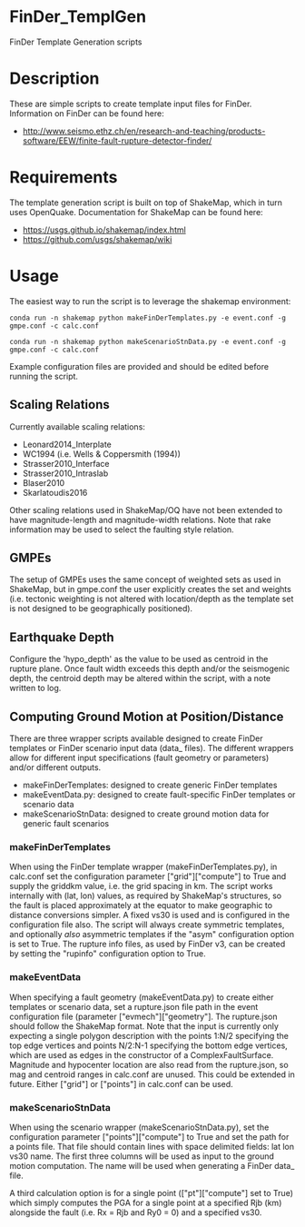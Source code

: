# FinDer_TemplGen
FinDer Template Generation scripts

# Description

These are simple scripts to create template input files for FinDer. Information on FinDer can be found here: 
 * http://www.seismo.ethz.ch/en/research-and-teaching/products-software/EEW/finite-fault-rupture-detector-finder/

# Requirements

The template generation script is built on top of ShakeMap, which in turn uses OpenQuake. Documentation for ShakeMap can be found here:
 * https://usgs.github.io/shakemap/index.html 
 * https://github.com/usgs/shakemap/wiki
 
# Usage

The easiest way to run the script is to leverage the shakemap environment:
```
conda run -n shakemap python makeFinDerTemplates.py -e event.conf -g gmpe.conf -c calc.conf
```
```
conda run -n shakemap python makeScenarioStnData.py -e event.conf -g gmpe.conf -c calc.conf
```
Example configuration files are provided and should be edited before running the script. 

## Scaling Relations
Currently available scaling relations:
 * Leonard2014_Interplate
 * WC1994 (i.e. Wells & Coppersmith (1994))
 * Strasser2010_Interface
 * Strasser2010_Intraslab
 * Blaser2010
 * Skarlatoudis2016


Other scaling relations used in ShakeMap/OQ have not been extended to have magnitude-length and magnitude-width relations. Note that rake information may be used to select the faulting style relation.

## GMPEs
The setup of GMPEs uses the same concept of weighted sets as used in ShakeMap, but in gmpe.conf the user explicitly creates the set and weights (i.e. tectonic weighting is not altered with location/depth as the template set is not designed to be geographically positioned).

## Earthquake Depth
Configure the 'hypo_depth' as the value to be used as centroid in the rupture plane. Once fault width exceeds this depth and/or the seismogenic depth, the centroid depth may be altered within the script, with a note written to log.

## Computing Ground Motion at Position/Distance
There are three wrapper scripts available designed to create FinDer templates or FinDer scenario input data (data_ files). The different wrappers allow for different input specifications (fault geometry or parameters) and/or different outputs.
 * makeFinDerTemplates: designed to create generic FinDer templates
 * makeEventData.py: designed to create fault-specific FinDer templates or scenario data
 * makeScenarioStnData: designed to create ground motion data for generic fault scenarios

### makeFinDerTemplates
When using the FinDer template wrapper (makeFinDerTemplates.py), in calc.conf set the configuration parameter ["grid"]["compute"] to True and supply the griddkm value, i.e. the grid spacing in km. The script works internally with (lat, lon) values, as required by ShakeMap's structures, so the fault is placed approximately at the equator to make geographic to distance conversions simpler. A fixed vs30 is used and is configured in the configuration file also. The script will always create symmetric templates, and optionally *also* asymmetric templates if the "asym" configuration option is set to True. The rupture info files, as used by FinDer v3, can be created by setting the "rupinfo" configuration option to True.

### makeEventData
When specifying a fault geometry (makeEventData.py) to create either templates or scenario data, set a rupture.json file path in the event configuration file (parameter ["evmech"]["geometry"]. The rupture.json should follow the ShakeMap format. Note that the input is currently only expecting a single polygon description with the points 1:N/2 specifying the top edge vertices and points N/2:N-1 specifying the bottom edge vertices, which are used as edges in the constructor of a ComplexFaultSurface. Magnitude and hypocenter location are also read from the rupture.json, so mag and centroid ranges in calc.conf are unused. This could be extended in future. Either ["grid"] or ["points"] in calc.conf can be used.

### makeScenarioStnData
When using the scenario wrapper (makeScenarioStnData.py), set the configuration parameter ["points"]["compute"] to True and set the path for a points file. That file should contain lines with space delimited fields: lat lon vs30 name. The first three columns will be used as input to the ground motion computation. The name will be used when generating a FinDer data_ file.

A third calculation option is for a single point (["pt"]["compute"] set to True) which simply computes the PGA for a single point at a specified Rjb (km) alongside the fault (i.e. Rx = Rjb and Ry0 = 0) and a specified vs30.
